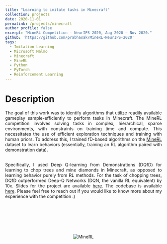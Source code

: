 ```yaml
---
title: "Learning to imitate tasks in Minecraft"
collection: projects
date: 2020-11-01
permalink: /projects/minecraft
author_profile: false
excerpt: "MineRL Competition - NeurIPS 2020, Aug 2020 – Nov 2020."
github: 'https://github.com/prabhasak/MineRL-NeurIPS-2020'
tags:
  - Imitation Learning
  - Microsoft Malmo  
  - Minecraft
  - MineRL
  - Python
  - PyTorch
  - Reinforcement Learning
---
```


Description
======

<div style="text-align: justify">

The goal of this work was to identify algorithms that utilize readily available gameplay sample-efficiently to perform tasks in Minecraft. The MineRL competition involves solving tasks in complex, hierarchical, sparse environments, with constraints on training time and compute. This necessitates the use of efficient exploration techniques and training with human priors. To address this, I trained fD-based algorithms on the <a href="https://minerl.io/docs/">MineRL</a> dataset to learn behaviors (essentially, training an RL algorithm paired with demonstration data). <br><br>

Specifically, I used Deep Q-learning from Demonstrations (DQfD) for learning to chop trees and mine diamonds in Minecraft, as opposed to learning behavior purely from RL methods. For the task of chopping trees, DQfD outperformed Deep-Q Networks (DQN, the vanilla RL equivalent) by 10x. Slides for the project are available <a href="https://prabhasak.github.io/files/Masters_Thesis_Prabhasa_Kalkur_Slides_pdf_friendly_2.pdf">here</a>. The codebase is available <a href="https://github.com/prabhasak/MineRL-NeurIPS-2020">here</a>. Please feel free to reach out if you would like to know more about my experience with the competition :) <br><br>

</div>

<br><br> <br><br>

<p align="center">
<img src="https://prabhasak.github.io/files/minerl.gif" alt="MineRL" />
</p>